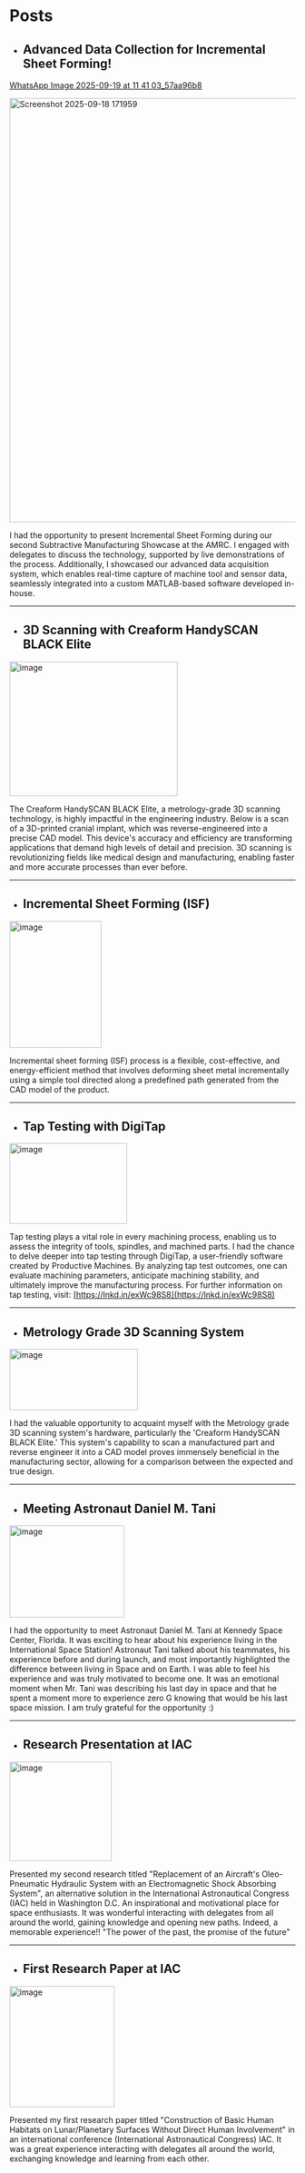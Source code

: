 # Posts

-  ## Advanced Data Collection for Incremental Sheet Forming!
  [WhatsApp Image 2025-09-19 at 11 41 03_57aa96b8](https://github.com/user-attachments/assets/024b5acb-3e69-4e96-8ac5-c35c9a29f980)


  
<img width="1144" height="747" alt="Screenshot 2025-09-18 171959" src="https://github.com/user-attachments/assets/f02cfd1c-7046-45c6-9c8c-0fc3d1926f02" />

I had the opportunity to present Incremental Sheet Forming during our second Subtractive Manufacturing Showcase at the AMRC.
I engaged with delegates to discuss the technology, supported by live demonstrations of the process. Additionally, I showcased our advanced data acquisition system, which enables real-time capture of machine tool and sensor data, seamlessly integrated into a custom MATLAB-based software developed in-house.

---

-  ## 3D Scanning with Creaform HandySCAN BLACK Elite
<img width="296" height="237" alt="image" src="https://github.com/user-attachments/assets/343b6f0c-d6b1-43ef-8001-d1cac6618659" />

The Creaform HandySCAN BLACK Elite, a metrology-grade 3D scanning technology, is highly impactful in the engineering industry. Below is a scan of a 3D-printed cranial implant, which was reverse-engineered into a precise CAD model. This device's accuracy and efficiency are transforming applications that demand high levels of detail and precision. 3D scanning is revolutionizing fields like medical design and manufacturing, enabling faster and more accurate processes than ever before.

---

-  ##  Incremental Sheet Forming (ISF)
<img width="162" height="223" alt="image" src="https://github.com/user-attachments/assets/5e4d5d40-637d-47ae-bc74-ff7b9f448b4f" />

Incremental sheet forming (ISF) process is a flexible, cost-effective, and energy-efficient method that involves deforming sheet metal incrementally using a simple tool directed along a predefined path generated from the CAD model of the product.

---

-  ##  Tap Testing with DigiTap
<img width="207" height="142" alt="image" src="https://github.com/user-attachments/assets/168bd911-e98f-4e0d-a498-fd248c6e2642" />

Tap testing plays a vital role in every machining process, enabling us to assess the integrity of tools, spindles, and machined parts. I had the chance to delve deeper into tap testing through DigiTap, a user-friendly software created by Productive Machines. By analyzing tap test outcomes, one can evaluate machining parameters, anticipate machining stability, and ultimately improve the manufacturing process.
For further information on tap testing, visit: [https://lnkd.in/exWc98S8](https://lnkd.in/exWc98S8)

---

-  ##  Metrology Grade 3D Scanning System
<img width="226" height="108" alt="image" src="https://github.com/user-attachments/assets/3f930fb5-b175-4b5d-981d-b70375d575dd" />

I had the valuable opportunity to acquaint myself with the Metrology grade 3D scanning system's hardware, particularly the 'Creaform HandySCAN BLACK Elite.' This system's capability to scan a manufactured part and reverse engineer it into a CAD model proves immensely beneficial in the manufacturing sector, allowing for a comparison between the expected and true design.

---

-  ##  Meeting Astronaut Daniel M. Tani
<img width="202" height="162" alt="image" src="https://github.com/user-attachments/assets/c29f5aea-12ce-4114-be50-422255fc5753" />

I had the opportunity to meet Astronaut Daniel M. Tani at Kennedy Space Center, Florida. It was exciting to hear about his experience living in the International Space Station! Astronaut Tani talked about his teammates, his experience before and during launch, and most importantly highlighted the difference between living in Space and on Earth. I was able to feel his experience and was truly motivated to become one. It was an emotional moment when Mr. Tani was describing his last day in space and that he spent a moment more to experience zero G knowing that would be his last space mission. I am truly grateful for the opportunity :)

---

-  ##  Research Presentation at IAC
<img width="180" height="175" alt="image" src="https://github.com/user-attachments/assets/976db363-a777-4f8f-a11c-54ec0a460344" />

Presented my second research titled "Replacement of an Aircraft's Oleo-Pneumatic Hydraulic System with an Electromagnetic Shock Absorbing System", an alternative solution in the International Astronautical Congress (IAC) held in Washington D.C. An inspirational and motivational place for space enthusiasts. It was wonderful interacting with delegates from all around the world, gaining knowledge and opening new paths. Indeed, a memorable experience!! "The power of the past, the promise of the future"

---

-  ##  First Research Paper at IAC
<img width="185" height="213" alt="image" src="https://github.com/user-attachments/assets/6fdaef77-4542-4811-8d6b-c4fd80cf4bf2" />

Presented my first research paper titled "Construction of Basic Human Habitats on Lunar/Planetary Surfaces Without Direct Human Involvement" in an international conference (International Astronautical Congress) IAC. It was a great experience interacting with delegates all around the world, exchanging knowledge and learning from each other.

